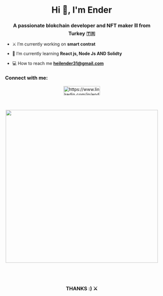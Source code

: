 <h1 align="center">Hi 👋, I'm Ender</h1>
<h3 align="center">A passionate blokchain developer and NFT maker ⛓️ from Turkey 🇹🇷</h3>

- ⚔️ I’m currently working on **smart contrat**

- 🚀 I’m currently learning **React js, Node Js AND Solidty**

- 💻 How to reach me **heilender31@gmail.com**

<h3 align="left">Connect with me:</h3>
<p align="center">
<a href="https://linkedin.com/in/https://www.linkedin.com/in/ender-tekin/" target="blank"><img align="center" src="https://raw.githubusercontent.com/rahuldkjain/github-profile-readme-generator/master/src/images/icons/Social/linked-in-alt.svg" alt="https://www.linkedin.com/in/ender-tekin/" height="30" width="120" /></a>
</p>


<br>
<br>

<div display="flex" align="center" justify-content="center" align-items="center">
<img width="500px" src="https://media.makeameme.org/created/use-nodejs.jpg">
</div>

<br>
<br>
<br>

<h3 align="center">THANKS :) ⚔️</h3>
